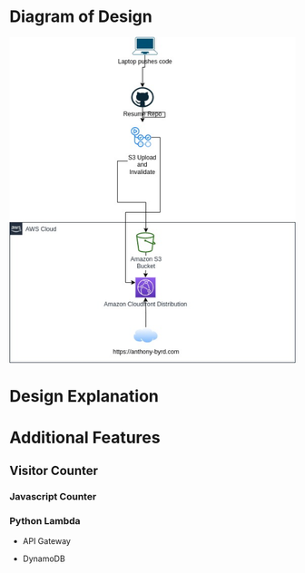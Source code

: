 # Diagram of Design
![Diagram of website design](./media/anthony-byrd-resume.jpg)
# Design Explanation

# Additional Features

## Visitor Counter

### Javascript Counter

### Python Lambda

- API Gateway

- DynamoDB